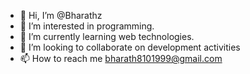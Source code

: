 - 👋 Hi, I’m @Bharathz
- 👀 I’m interested in programming.
- 🌱 I’m currently learning web technologies.
- 💞️ I’m looking to collaborate on development activities
- 📫 How to reach me bharath8101999@gmail.com

<!---
Bharathz/Bharathz is a ✨ special ✨ repository because its `README.md` (this file) appears on your GitHub profile.
You can click the Preview link to take a look at your changes.
--->
